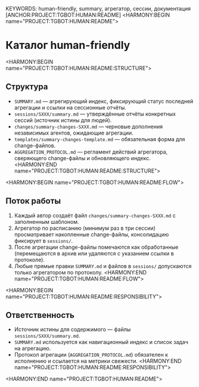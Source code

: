 KEYWORDS: human-friendly, summary, агрегатор, сессии, документация
[ANCHOR:PROJECT:TGBOT:HUMAN:README]
<HARMONY:BEGIN name="PROJECT:TGBOT:HUMAN:README">
# Каталог human-friendly

<HARMONY:BEGIN name="PROJECT:TGBOT:HUMAN:README:STRUCTURE">
## Структура
- `SUMMARY.md` — агрегирующий индекс, фиксирующий статус последней агрегации и ссылки на сессионные отчёты.
- `sessions/SXXX/summary.md` — утверждённые отчёты конкретных сессий (источник истины для людей).
- `changes/summary-changes-SXXX.md` — черновые дополнения независимых агентов, ожидающие агрегации.
- `templates/summary-changes-template.md` — обязательная форма для change-файлов.
- `AGGREGATION_PROTOCOL.md` — регламент действий агрегатора, сверяющего change-файлы и обновляющего индекс.
<HARMONY:END name="PROJECT:TGBOT:HUMAN:README:STRUCTURE">

<HARMONY:BEGIN name="PROJECT:TGBOT:HUMAN:README:FLOW">
## Поток работы
1. Каждый автор создаёт файл `changes/summary-changes-SXXX.md` с заполненным шаблоном.
2. Агрегатор по расписанию (минимум раз в три сессии) просматривает накопленные change-файлы, консолидацию фиксирует в `sessions/`.
3. После агрегации change-файлы помечаются как обработанные (перемещаются в архив или удаляются с указанием ссылки в протоколе).
4. Любые прямые правки `SUMMARY.md` и файлов в `sessions/` допускаются только агрегатором по протоколу.
<HARMONY:END name="PROJECT:TGBOT:HUMAN:README:FLOW">

<HARMONY:BEGIN name="PROJECT:TGBOT:HUMAN:README:RESPONSIBILITY">
## Ответственность
- Источник истины для содержимого — файлы `sessions/SXXX/summary.md`.
- `SUMMARY.md` используется как навигационный индекс и список задач на агрегацию.
- Протокол агрегации (`AGGREGATION_PROTOCOL.md`) обязателен к исполнению и ссылается на метрики свежести.
<HARMONY:END name="PROJECT:TGBOT:HUMAN:README:RESPONSIBILITY">

<HARMONY:END name="PROJECT:TGBOT:HUMAN:README">

